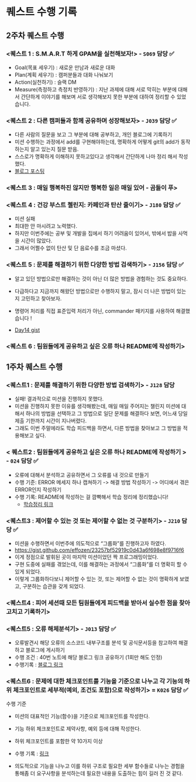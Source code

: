 # 퀘스트 수행 기록

## 2주차 퀘스트 수행

### <퀘스트 1 : S.M.A.R.T 하게 GPAM을 실천해보자!> - `S069` 담당 ✅
- Goal(목표 세우기) : 새로운 만남과 새로운 대화
- Plan(계획 세우기) : 캠퍼분들과 대화 나눠보기
- Action(실천하기) : 슬랙 DM
- Measure(측정하고 측정치 반영하기) : 지난 과제에 대해 서로 막히는 부분에 대해서 간단하게 이야기를 해보며 서로 생각해보지 못한 부분에 대하여 정리할 수 있었습니다.

### <퀘스트 2 : 다른 캠퍼들과 함께 공유하며 성장해보자> - `J039` 담당 ✅

- 다른 사람의 질문을 보고 그 부분에 대해 공부하고, 개인 블로그에 기록하기
- 미션 수행하는 과정에서 add를 구현해야하는데, 명확하게 어떻게 git의 add가 동작하는지 알고 있는지 질문 받음.
- 스스로가 명확하게 이해하지 못하고있다고 생각해서 간단하게 나마 정리 해서 작성했다.
- [블로그 포스팅](https://edder773.tistory.com/326)

### <퀘스트 3 : 매일 행복하진 않지만 행복한 일은 매일 있어 - 곰돌이 푸>

### <퀘스트 4 : 건강 부스트 첼린지: 카페인과 탄산 줄이기> - `J180` 담당 ✅
- 미션 실패
- 최대한 안 마시려고 노력했다.
- 하지만 이번주에는 공부 및 개발을 집에서 하기 어려움이 있어서, 밖에서 밥을 사먹을 시간이 많았다.
- 그래서 어쩔수 없이 탄산 및 단 음료수를 조금 마셨다.

### <퀘스트 5 : 문제를 해결하기 위한 다양한 방법 검색하기> - `J156` 담당 ✅
- 알고 있던 방법으로만 해결하는 것이 아닌 더 많은 방법을 경험하는 것도 중요하다.
- 다급하다고 지금까지 해왔던 방법으로만 수행하지 말고, 잠시 더 나은 방법이 있는지 고민하고 찾아보자.
- 명령어 처리를 직접 표준입력 처리가 아닌, commander 패키지를 사용하여 해결했습니다 !

- [Day14 gist](https://gist.github.com/yangchef1/9bdbe43d5b6aff6630caf3f80f8faec0)

### <퀘스트 6 : 팀원들에게 공유하고 싶은 오류 하나 README에 작성하기>

## 1주차 퀘스트 수행

### <퀘스트1 : 문제를 해결하기 위한 다양한 방법 검색하기> - `J128` 담당

- 실패! 결과적으로 미션을 진행하지 못했다.
- 미션을 진행하지 못한 이유를 생각해봤는데, 매일 매일 주어지는 챌린지 미션에 대해서 하나의 방법을 선택하고 그 방법으로 일단 문제를 해결하다 보면, 어느새 당일 제출 기한까지 시간이 지나버렸다.
- 그래도 이번 주말에라도 학습 피드백을 하면서, 다른 방법을 찾아보고 그 방법을 적용해보고 싶다.

### < 퀘스트2 : 팀원들에게 공유하고 싶은 오류 하나 README에 작성하기 > - `024` 담당 ✅

- 오류에 대해서 분석하고 공유하면서 그 오류를 내 것으로 만들기
- 수행 기준: ERROR 메세지 하나 캡쳐하기 -> 해결 방법 작성하기 -> 어디에서 겪은 ERROR인지 작성하기
- 수행 기록: README에 작성하는 걸 깜빡해서 학습 정리에 정리했습니다!
  - [학습정리 링크](https://swiftorg.notion.site/Day07-6ea9be51299342a2b502aad17ec49010?pvs=4)

### <퀘스트3 : 제어할 수 있는 것 또는 제어할 수 없는 것 구분하기> - `J210` 담당 ✅

- 미션을 수행하면서 이번주에 의도적으로 “그룹화”를 진행하고자 하였다.
- https://gist.github.com/effozen/23257bf52919c0d43a6f698e8f9716f6
- 이게 정점으로 발휘된 곳이 마지막 미션이었던 짝 프로그래밍이었다.
- 구현 도중에 실패를 겪었는데, 이를 해결하는 과정에서 “그룹화”를 더 명확히 할 수 있게 되었다.
- 이렇게 그룹화하다보니 제어할 수 있는 것, 또는 제어할 수 없는 것이 명확하게 보였고, 구분하는 습관을 갖게 되었다.

### <퀘스트4 : 피어 세션때 모든 팀원들에게 피드백을 받아서 실수한 점을 찾아 고치고 기록하기>

### <퀘스트5 : 오류 해체분석기> - `J013` 담당 ✅

- 오류발견시 해당 오류의 소스코드 내부구조를 분석 및 공식문서등을 참고하여 해결하고 블로그에 게시하기
- 수행 조건 : 40번 노트에 해당 블로그 링크 공유하기 (1회만 해도 인정)
- 수행기록 : [블로그 링크](https://velog.io/@bosun0214/javascript-%ED%81%B4%EB%9E%98%EC%8A%A4-%EC%83%9D%EC%84%B1%EC%9E%90%EC%97%90%EC%84%9C-%EC%A0%95%EC%9D%98%EB%90%9C-%EC%88%9C%EC%84%9C%EC%9D%98-%EC%A4%91%EC%9A%94%EC%84%B1)

### <퀘스트6 : 문제에 대한 체크포인트를 기능을 기준으로 나누고 각 기능의 하위 체크포인트로 세부적(예외, 조건도 포함)으로 작성하기> = `K026` 담당 ✅

수행 기준

- 미션의 대표적인 기능(함수)을 기준으로 체크포인트를 작성한다.
- 기능 하위 체크포인트로 제약사항, 예외 등에 대해 작성한다.
- 하위 체크포인트를 포함한 약 10가지 이상
- 수행 기록 : [링크](https://ritzy-nation-0cf.notion.site/dd481c09c9b1477a92de850a20a276b7?pvs=4)

- 의도적으로 기능을 나누고 이를 하위 구조로 필요한 세부 함수들로 나누는 경험을 통해좀 더 요구사항을 분석하는데 필요한 내용을 도출하는 힘이 길러 진 것 같다.
